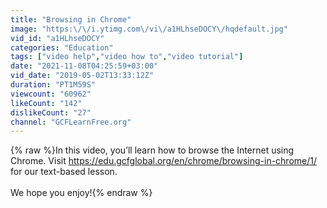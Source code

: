 ```yaml
---
title: "Browsing in Chrome"
image: "https:\/\/i.ytimg.com\/vi\/a1HLhseDOCY\/hqdefault.jpg"
vid_id: "a1HLhseDOCY"
categories: "Education"
tags: ["video help","video how to","video tutorial"]
date: "2021-11-08T04:25:59+03:00"
vid_date: "2019-05-02T13:33:12Z"
duration: "PT1M59S"
viewcount: "60962"
likeCount: "142"
dislikeCount: "27"
channel: "GCFLearnFree.org"
---
```

{% raw %}In this video, you’ll learn how to browse the Internet using Chrome. Visit <a rel="nofollow" target="blank" href="https://edu.gcfglobal.org/en/chrome/browsing-in-chrome/1/">https://edu.gcfglobal.org/en/chrome/browsing-in-chrome/1/</a> for our text-based lesson.<br /><br />We hope you enjoy!{% endraw %}
